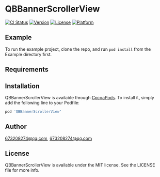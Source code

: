 # QBBannerScrollerView

[![CI Status](https://img.shields.io/travis/673208274@qq.com/QBBannerScrollerView.svg?style=flat)](https://travis-ci.org/673208274@qq.com/QBBannerScrollerView)
[![Version](https://img.shields.io/cocoapods/v/QBBannerScrollerView.svg?style=flat)](https://cocoapods.org/pods/QBBannerScrollerView)
[![License](https://img.shields.io/cocoapods/l/QBBannerScrollerView.svg?style=flat)](https://cocoapods.org/pods/QBBannerScrollerView)
[![Platform](https://img.shields.io/cocoapods/p/QBBannerScrollerView.svg?style=flat)](https://cocoapods.org/pods/QBBannerScrollerView)

## Example

To run the example project, clone the repo, and run `pod install` from the Example directory first.

## Requirements

## Installation

QBBannerScrollerView is available through [CocoaPods](https://cocoapods.org). To install
it, simply add the following line to your Podfile:

```ruby
pod 'QBBannerScrollerView'
```

## Author

673208274@qq.com, 673208274@qq.com

## License

QBBannerScrollerView is available under the MIT license. See the LICENSE file for more info.

